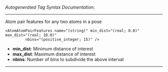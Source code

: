 _Autogenerated Tag Syntax Documentation:_

---
Atom pair features for any two atoms in a pose

```
<AtomAtomPairFeatures name="(string)" min_dist="(real; 0.0)" max_dist="(real; 10.0)"
         nbins="(positive_integer; 15)" />
```

-   **min_dist**: Minimum distance of interest
-   **max_dist**: Maximum distance of interest
-   **nbins**: Number of bins to subdivide the above interval

---

